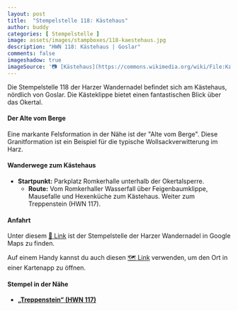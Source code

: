 ```yaml
---
layout: post
title:  "Stempelstelle 118: Kästehaus"
author: buddy
categories: [ Stempelstelle ]
image: assets/images/stampboxes/118-kaestehaus.jpg
description: "HWN 118: Kästehaus | Goslar"
comments: false
imageshadow: true
imageSource: '📷 [Kästehaus](https://commons.wikimedia.org/wiki/File:Kaestehaus.JPG) von <a href="https://de.wikipedia.org/wiki/Benutzer:kassandro" class="extiw" title="de:Benutzer:kassandro">Kassandro</a> unter Lizenz [CC BY-SA 3.0](http://creativecommons.org/licenses/by-sa/3.0/)'
---
```


Die Stempelstelle 118 der Harzer Wandernadel befindet sich am Kästehaus, nördlich von Goslar. Die Kästeklippe bietet einen fantastischen Blick über das Okertal. 

#### Der Alte vom Berge

Eine markante Felsformation in der Nähe ist der "Alte vom Berge". Diese Granitformation ist ein Beispiel für die typische Wollsackverwitterung im Harz. 

#### Wanderwege zum Kästehaus

- **Startpunkt:** Parkplatz Romkerhalle unterhalb der Okertalsperre.
  - **Route:** Vom Romkerhaller Wasserfall über Feigenbaumklippe, Mausefalle und Hexenküche zum Kästehaus. Weiter zum Treppenstein (HWN 117). 

#### Anfahrt

Unter diesem [📍 Link](https://www.google.com/maps/dir/?api=1&origin=&destination=51.86812%2C%2010.48468) ist der Stempelstelle der Harzer Wandernadel in Google Maps zu finden.

<div class="android-only">
  Auf einem Handy kannst du auch diesen 
  <a href="geo:51.86812,10.48468">🗺️ Link</a> 
  verwenden, um den Ort in einer Kartenapp zu öffnen.
  <p></p>
</div>

#### Stempel in der Nähe

- [**„Treppenstein“ (HWN 117)**](/stempelstelle-117-treppenstein)
